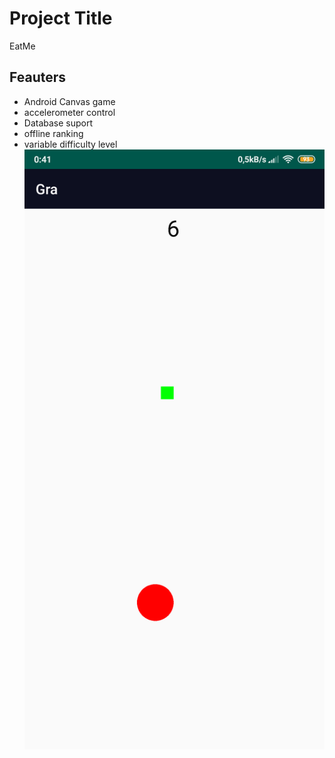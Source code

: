 # Project Title

EatMe

## Feauters

- Android Canvas game
- accelerometer control
- Database suport
- offline ranking
- variable difficulty level
![photo](https://github.com/asolarz/EatMe/blob/master/sample.png)
